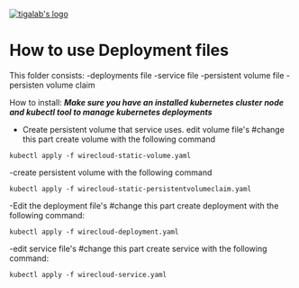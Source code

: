 [![tigalab's logo](https://raw.githubusercontent.com/tigalab/kubernetes-deployments-docker-wirecloud/tigalab/1.3-kubernetes-deployments/tiga-ico.JPG)](https://www.tiga.com.tr/)


# How to use Deployment files
This folder consists:
-deployments file
-service file
-persistent volume file
-persisten volume claim

How to install:
***Make sure you have  an installed kubernetes cluster node and kubectl tool to manage kubernetes deployments***



- Create persistent volume that service uses.
edit volume file's #change this part
 create volume with the following command
 ```
kubectl apply -f wirecloud-static-volume.yaml
```

-create persistent volume with the following command
```
kubectl apply -f wirecloud-static-persistentvolumeclaim.yaml
```

-Edit the deployment file's #change this part
 create deployment with the following command:
```
kubectl apply -f wirecloud-deployment.yaml
```

-edit service file's #change this part
 create service with the following command:

```
kubectl apply -f wirecloud-service.yaml
```







